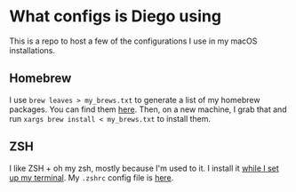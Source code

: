 # What configs is Diego using

This is a repo to host a few of the configurations I use in my macOS installations.

## Homebrew

I use `brew leaves > my_brews.txt` to generate a list of my homebrew packages. You can find them [here](configs/my_brews.txt). Then, on a new machine, I grab that and run `xargs brew install < my_brews.txt` to install them.

## ZSH

I like ZSH + oh my zsh, mostly because I'm used to it. I install it [while I set up my terminal](https://github.com/diegopetrucci/what-terminal-is-diego-using). My `.zshrc` config file is [here](configs/.zshrc).
